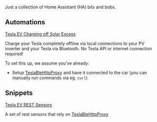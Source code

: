 Just a collection of Home Assistant (HA) bits and bobs.

## Automations
[Tesla EV Charging off Solar Excess](blueprints/tesla_ev_solar_excess_charging.yaml)

Charge your Tesla completely offline via local connections to your PV inverter and your Tesla via Bluetooth. No Tesla API or internet connection required!

To set this up, we assume you've already:
* Setup [TeslaBleHttpProxy](https://github.com/wimaha/TeslaBleHttpProxy) and have it connected to the car (you can manually run commands via eg. `curl`)

## Snippets
[Tesla EV REST Sensors](snippets/tesla_ev_rest_sensors.yaml)

A set of rest sensors that rely on [TeslaBleHttpProxy](https://github.com/wimaha/TeslaBleHttpProxy)
